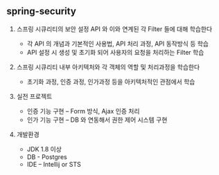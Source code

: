 ## spring-security
1. 스프링 시큐리티의 보안 설정 API 와 이와 연계된 각 Filter 들에 대해 학습한다
   * 각 API 의 개념과 기본적인 사용법, API 처리 과정, API 동작방식 등 학습
   * API 설정 시 생성 및 초기화 되어 사용자의 요청을 처리하는 Filter 학습

2. 스프링 시큐리티 내부 아키텍처와 각 객체의 역할 및 처리과정을 학습한다
   * 초기화 과정, 인증 과정, 인가과정 등을 아키텍처적인 관점에서 학습

3. 실전 프로젝트
   * 인증 기능 구현 – Form 방식, Ajax 인증 처리 
   * 인가 기능 구현 – DB 와 연동해서 권한 제어 시스템 구현

4. 개발환경
   * JDK 1.8 이상   
   * DB - Postgres
   * IDE – Intellij or STS
